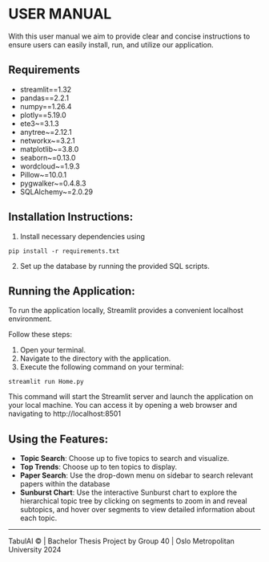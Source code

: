# USER MANUAL
With this user manual we aim to provide clear and concise instructions to ensure users can easily install, run, and utilize our application.

## Requirements
- streamlit==1.32
- pandas==2.2.1
- numpy==1.26.4
- plotly==5.19.0
- ete3~=3.1.3
- anytree~=2.12.1
- networkx~=3.2.1
- matplotlib~=3.8.0
- seaborn~=0.13.0
- wordcloud~=1.9.3
- Pillow~=10.0.1
- pygwalker~=0.4.8.3
- SQLAlchemy~=2.0.29

## Installation Instructions:

1.	Install necessary dependencies using 

``` pip install -r requirements.txt ```

2.	Set up the database by running the provided SQL scripts.

## Running the Application:
To run the application locally, Streamlit provides a convenient localhost environment.

Follow these steps:
1.	Open your terminal.
2.	Navigate to the directory with the application.
3.	Execute the following command on your terminal:
   
``` streamlit run Home.py ```

This command will start the Streamlit server and launch the application on your local machine. You can access it by opening a web browser and navigating to http://localhost:8501 

## Using the Features:
* **Topic Search**: Choose up to five topics to search and visualize.
* **Top Trends**: Choose up to ten topics to display.
* **Paper Search**: Use the drop-down menu on sidebar to search relevant papers within the database
* **Sunburst Chart**: Use the interactive Sunburst chart to explore the hierarchical topic tree by clicking on segments to zoom in and reveal subtopics, and hover over segments to view detailed information about each topic.
---

TabulAI © | Bachelor Thesis Project by Group 40 | Oslo Metropolitan University 2024
